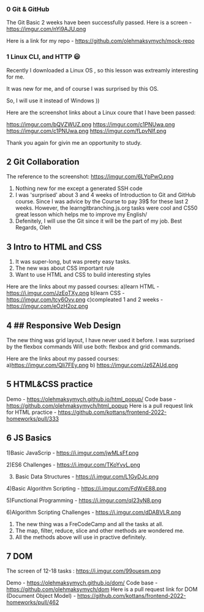 ### 0 Git & GitHub

The Git Basic 2 weeks have been successfully passed.
Here is a screen - https://imgur.com/nYi9AJU.png

Here is a link for my repo - https://github.com/olehmaksymych/mock-repo

### 1 Linux CLI, and HTTP 😃

Recently I downloaded a Linux OS , so this lesson was extreamly interesting for me.

It was new for me, and of course I was surprised by this OS.

So, I will use it instead of Windows ))

Here are the screenshot links about a Linux coure that I have been passed:

 
https://imgur.com/bQVZWUZ.png
https://imgur.com/c1PNUwa.png
https://imgur.com/c1PNUwa.png
https://imgur.com/fLpvNlf.png

Thank you again for givin me an opportunity to study.

## 2 Git Collaboration

The reference to the screenshot: 
https://imgur.com/6LYpPwO.png


1) Nothing new for me except a generated SSH code
2) I was 'surprised' about 3 and 4 weeks of  Introduction to Git and GitHub course.
Since I was advice by the Course to pay 39$ for these last 2 weeks.
However, the learngitbranching.js.org tasks were cool and CS50 great lesson which helps me to improve my English/
3) Defenitely, I will use the Git since it will be the part of my job.
Best Regards, 
Oleh


##  3 Intro to HTML and CSS

1) It was super-long, but was preety easy tasks.
2) The new was about CSS important rule
3) Want to use HTML and CSS to build interesting styles 


Here are the links about my passed courses:
a)learn HTML - https://i.imgur.com/JzEoTXy.png
b)learn CSS - https://imgur.com/tcy6Ovv.png
c)compleated 1 and 2 weeks - https://imgur.com/eOzH2oz.png

## 4 ## Responsive Web Design

The new thing was grid layout, I have never used it before.
I was surprised by the flexbox commands
Will use both: flexbox and grid commands. 

Here are the links about my passed courses:
a)https://imgur.com/QIi7FEy.png
b) https://imgur.com/Jz6ZAUd.png


## 5 HTML&CSS practice

Demo - https://olehmaksymych.github.io/html_popup/
Code base - https://github.com/olehmaksymych/html_popup
Here is a pull request link for HTML practice - https://github.com/kottans/frontend-2022-homeworks/pull/333



## 6 JS Basics

1)Basic JavaScrip - https://i.imgur.com/jwMLsFf.png

2)ES6 Challenges - https://i.imgur.com/TKoYvyL.png

3) Basic Data Structures -  https://i.imgur.com/L1GyDJc.png

4)Basic Algorithm Scripting - https://i.imgur.com/FdWxE88.png

5)Functional Programming - https://i.imgur.com/qI23yN8.png

6)Algorithm Scripting Challenges - https://i.imgur.com/dDABVLR.png

1) The new thing was a FreCodeCamp and all the tasks at all.
2) The map, filter, reduce, slice and other methods are wondered me.
3) All the methods above will use in practive definitely.

## 7 DOM
The screen of 12-18 tasks :
https://i.imgur.com/99ouesm.png

Demo - https://olehmaksymych.github.io/dom/
Code base - https://github.com/olehmaksymych/dom
Here is a pull request link for DOM (Document Object Model) - https://github.com/kottans/frontend-2022-homeworks/pull/462 

